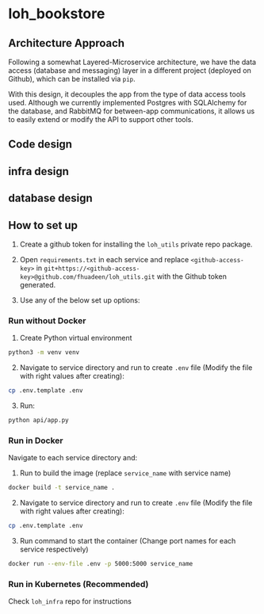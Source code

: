 # loh_bookstore

## Architecture Approach
Following a somewhat Layered-Microservice architecture, we have the data access (database and messaging) layer in a different project (deployed on Github), which can be installed via `pip`.

With this design, it decouples the app from the type of data access tools used. Although we currently implemented Postgres with SQLAlchemy for the database, and RabbitMQ for between-app communications, it allows us to easily extend or modify the API to support other tools.

## Code design

## infra design

## database design

## How to set up
1. Create a github token for installing the `loh_utils` private repo package.

2. Open `requirements.txt` in each service and replace `<github-access-key>` in `git+https://<github-access-key>@github.com/fhuadeen/loh_utils.git` with the Github token generated.

3. Use any of the below set up options:
### Run without Docker
1. Create Python virtual environment
```bash
python3 -m venv venv
```
2. Navigate to service directory and run to create `.env` file (Modify the file with right values after creating):
```bash
cp .env.template .env
```

3. Run:
```bash
python api/app.py
```

### Run in Docker
Navigate to each service directory and:
1. Run to build the image (replace `service_name` with service name)
```bash
docker build -t service_name .
```
2. Navigate to service directory and run to create `.env` file (Modify the file with right values after creating):
```bash
cp .env.template .env
```

3. Run command to start the container (Change port names for each service respectively)
```bash
docker run --env-file .env -p 5000:5000 service_name
```

### Run in Kubernetes (Recommended)
Check `loh_infra` repo for instructions
